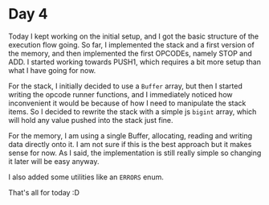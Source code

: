 # Day 4

Today I kept working on the initial setup, and I got the basic structure of the execution flow going. So far, I implemented the stack and a first version of the memory, and then implemented the first OPCODEs, namely STOP and ADD. I started working towards PUSH1, which requires a bit more setup than what I have going for now.

For the stack, I initially decided to use a `Buffer` array, but then I started writing the opcode runner functions, and I immediately noticed how inconvenient it would be because of how I need to manipulate the stack items. So I decided to rewrite the stack with a simple js `bigint` array, which will hold any value pushed into the stack just fine.

For the memory, I am using a single Buffer, allocating, reading and writing data directly onto it. I am not sure if this is the best approach but it makes sense for now. As I said, the implementation is still really simple so changing it later will be easy anyway.

I also added some utilities like an `ERRORS` enum.

That's all for today :D

